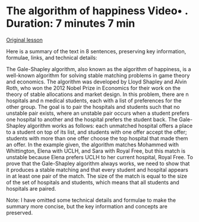 # The algorithm of happiness Video• . Duration: 7 minutes 7 min

[Original lesson](https://www.coursera.org/learn/uol-fundamentals-of-computer-science/lecture/G0ZeI/the-algorithm-of-happiness)

Here is a summary of the text in 8 sentences, preserving key information, formulae, links, and technical details:

The Gale-Shapley algorithm, also known as the algorithm of happiness, is a well-known algorithm for solving stable matching problems in game theory and economics. The algorithm was developed by Lloyd Shapley and Alvin Roth, who won the 2012 Nobel Prize in Economics for their work on the theory of stable allocations and market design. In this problem, there are n hospitals and n medical students, each with a list of preferences for the other group. The goal is to pair the hospitals and students such that no unstable pair exists, where an unstable pair occurs when a student prefers one hospital to another and the hospital prefers the student back. The Gale-Shapley algorithm works as follows: each unmatched hospital offers a place to a student on top of its list, and students with one offer accept the offer; students with more than one offer choose the top hospital that made them an offer. In the example given, the algorithm matches Mohammed with Whittington, Elena with UCLH, and Sara with Royal Free, but this match is unstable because Elena prefers UCLH to her current hospital, Royal Free. To prove that the Gale-Shapley algorithm always works, we need to show that it produces a stable matching and that every student and hospital appears in at least one pair of the match. The size of the match is equal to the size of the set of hospitals and students, which means that all students and hospitals are paired.

Note: I have omitted some technical details and formulae to make the summary more concise, but the key information and concepts are preserved.

